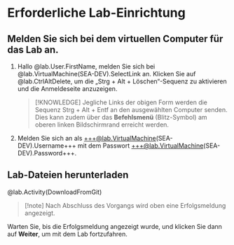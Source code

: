 # Erforderliche Lab-Einrichtung

## Melden Sie sich bei dem virtuellen Computer für das Lab an.


1. Hallo @lab.User.FirstName, melden Sie sich bei @lab.VirtualMachine(SEA-DEV).SelectLink an. Klicken Sie auf @lab.CtrlAltDelete, um die „Strg + Alt + Löschen“-Sequenz zu aktivieren und die Anmeldeseite anzuzeigen.

    >[!KNOWLEDGE] Jegliche Links der obigen Form werden die Sequenz Strg + Alt + Entf an den ausgewählten Computer senden. Dies kann zudem über das **Befehlsmenü** (Blitz-Symbol) am oberen linken Bildschirmrand erreicht werden. 

1. Melden Sie sich an als +++@lab.VirtualMachine(SEA-DEV).Username+++ mit dem Passwort +++@lab.VirtualMachine(SEA-DEV).Password+++.

## Lab-Dateien herunterladen

@lab.Activity(DownloadFromGit)

>[!note] Nach Abschluss des Vorgangs wird oben eine Erfolgsmeldung angezeigt.

Warten Sie, bis die Erfolgsmeldung angezeigt wurde, und klicken Sie dann auf **Weiter**, um mit dem Lab fortzufahren.
